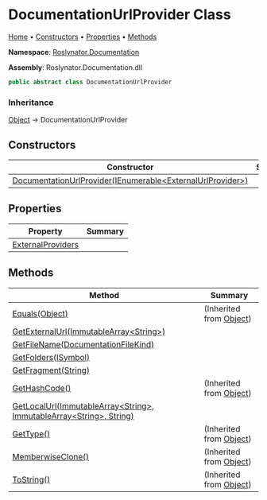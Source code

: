 <a name="_top"></a>

# DocumentationUrlProvider Class

[Home](../../../README.md#_top) &#x2022; [Constructors](#constructors) &#x2022; [Properties](#properties) &#x2022; [Methods](#methods)

**Namespace**: [Roslynator.Documentation](../README.md#_top)

**Assembly**: Roslynator\.Documentation\.dll

```csharp
public abstract class DocumentationUrlProvider
```

### Inheritance

[Object](https://docs.microsoft.com/en-us/dotnet/api/system.object) &#x2192; DocumentationUrlProvider

## Constructors

| Constructor | Summary |
| ----------- | ------- |
| [DocumentationUrlProvider(IEnumerable\<ExternalUrlProvider>)](-ctor/README.md#_top) | |

## Properties

| Property | Summary |
| -------- | ------- |
| [ExternalProviders](ExternalProviders/README.md#_top) | |

## Methods

| Method | Summary |
| ------ | ------- |
| [Equals(Object)](https://docs.microsoft.com/en-us/dotnet/api/system.object.equals) |  \(Inherited from [Object](https://docs.microsoft.com/en-us/dotnet/api/system.object)\) |
| [GetExternalUrl(ImmutableArray\<String>)](GetExternalUrl/README.md#_top) | |
| [GetFileName(DocumentationFileKind)](GetFileName/README.md#_top) | |
| [GetFolders(ISymbol)](GetFolders/README.md#_top) | |
| [GetFragment(String)](GetFragment/README.md#_top) | |
| [GetHashCode()](https://docs.microsoft.com/en-us/dotnet/api/system.object.gethashcode) |  \(Inherited from [Object](https://docs.microsoft.com/en-us/dotnet/api/system.object)\) |
| [GetLocalUrl(ImmutableArray\<String>, ImmutableArray\<String>, String)](GetLocalUrl/README.md#_top) | |
| [GetType()](https://docs.microsoft.com/en-us/dotnet/api/system.object.gettype) |  \(Inherited from [Object](https://docs.microsoft.com/en-us/dotnet/api/system.object)\) |
| [MemberwiseClone()](https://docs.microsoft.com/en-us/dotnet/api/system.object.memberwiseclone) |  \(Inherited from [Object](https://docs.microsoft.com/en-us/dotnet/api/system.object)\) |
| [ToString()](https://docs.microsoft.com/en-us/dotnet/api/system.object.tostring) |  \(Inherited from [Object](https://docs.microsoft.com/en-us/dotnet/api/system.object)\) |

